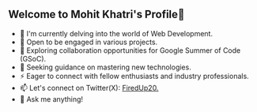 ## Welcome to Mohit Khatri's Profile👋

- 🌱 I'm currently delving into the world of Web Development.
- 🔭 Open to be engaged in various projects.
- 👯 Exploring collaboration opportunities for Google Summer of Code (GSoC).
- 🤔 Seeking guidance on mastering new technologies.
- ⚡ Eager to connect with fellow enthusiasts and industry professionals.
- 📫 Let's connect on Twitter(X): [FiredUp20.](https://twitter.com/FiredUp20)
- 💬 Ask me anything!

<!--
**FiredUp2023/FiredUp2023** is a ✨ _special_ ✨ repository because its `README.md` (this file) appears on your GitHub profile.

Here are some ideas to get you started:

- 🔭 I’m currently working on ...
- 🌱 I’m currently learning ...
- 👯 I’m looking to collaborate on ...
- 🤔 I’m looking for help with ...
- 💬 Ask me about ...
- 📫 How to reach me: ...
- 😄 Pronouns: ...
- ⚡ Fun fact: ...
-->
